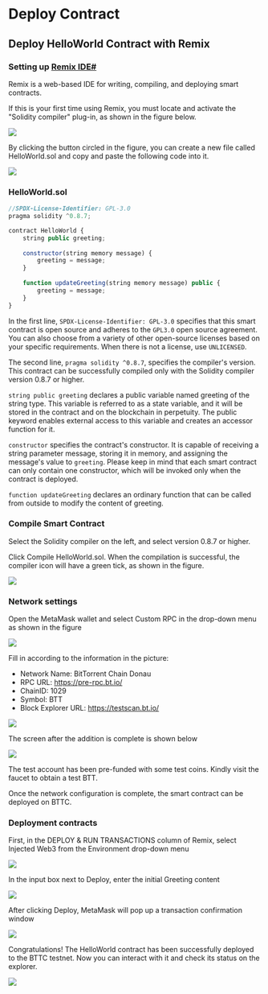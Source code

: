 # Deploy Contract
## Deploy HelloWorld Contract with Remix
### Setting up [Remix IDE#](https://remix.ethereum.org/)
Remix is a web-based IDE for writing, compiling, and deploying smart contracts.

If this is your first time using Remix, you must locate and activate the "Solidity compiler" plug-in, as shown in the figure below.

![](https://i.imgur.com/BFprOBG.png)

By clicking the button circled in the figure, you can create a new file called HelloWorld.sol and copy and paste the following code into it.

![](https://i.imgur.com/iTedpga.png)

### HelloWorld.sol
```js
//SPDX-License-Identifier: GPL-3.0
pragma solidity ^0.8.7;

contract HelloWorld {
    string public greeting;
    
    constructor(string memory message) {
        greeting = message;
    }
    
    function updateGreeting(string memory message) public {
        greeting = message;
    }
}
```
In the first line, `SPDX-License-Identifier: GPL-3.0` specifies that this smart contract is open source and adheres to the `GPL3.0` open source agreement. You can also choose from a variety of other open-source licenses based on your specific requirements. When there is not a license, use `UNLICENSED`.

The second line, `pragma solidity ^0.8.7`, specifies the compiler's version. This contract can be successfully compiled only with the Solidity compiler version 0.8.7 or higher.

`string public greeting` declares a public variable named greeting of the string type. This variable is referred to as a state variable, and it will be stored in the contract and on the blockchain in perpetuity. The public keyword enables external access to this variable and creates an accessor function for it.

`constructor` specifies the contract's constructor. It is capable of receiving a string parameter message, storing it in memory, and assigning the message's value to `greeting`. Please keep in mind that each smart contract can only contain one constructor, which will be invoked only when the contract is deployed.

`function updateGreeting` declares an ordinary function that can be called from outside to modify the content of greeting.
### Compile Smart Contract
Select the Solidity compiler on the left, and select version 0.8.7 or higher.

Click Compile HelloWorld.sol. When the compilation is successful, the compiler icon will have a green tick, as shown in the figure.

![](https://i.imgur.com/XNYEsGM.png)

### Network settings

Open the MetaMask wallet and select Custom RPC in the drop-down menu as shown in the figure

![](https://i.imgur.com/RzNmbtC.png)

Fill in according to the information in the picture:
* Network Name: BitTorrent Chain Donau
* RPC URL: https://pre-rpc.bt.io/ 
* ChainID: 1029
* Symbol: BTT
* Block Explorer URL: https://testscan.bt.io/

![](https://i.imgur.com/5f34Tme.png)

The screen after the addition is complete is shown below

![](https://i.imgur.com/p6pGbpF.png)

The test account has been pre-funded with some test coins. Kindly visit the faucet to obtain a test BTT.

Once the network configuration is complete, the smart contract can be deployed on BTTC.

### Deployment contracts
First, in the DEPLOY & RUN TRANSACTIONS column of Remix, select Injected Web3 from the Environment drop-down menu

![](https://i.imgur.com/zG0J7ge.png)

In the input box next to Deploy, enter the initial Greeting content

![](https://i.imgur.com/rZzofHN.png)

After clicking Deploy, MetaMask will pop up a transaction confirmation window

![](https://i.imgur.com/j5fSmxg.png)

Congratulations! The HelloWorld contract has been successfully deployed to the BTTC testnet. Now you can interact with it and check its status on the explorer.

![](https://i.imgur.com/DIxheNu.png)
